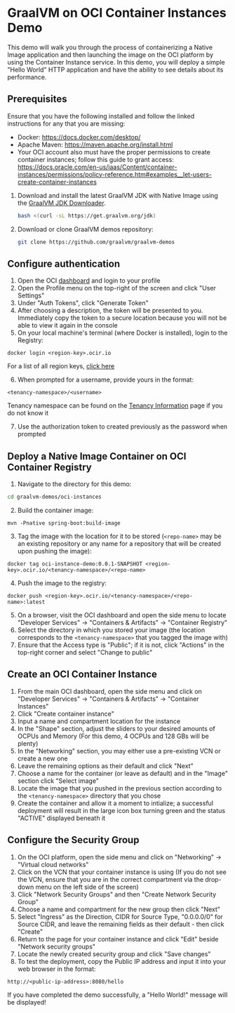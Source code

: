 GraalVM on OCI Container Instances Demo
=============================
This demo will walk you through the process of containerizing a Native Image application and then launching the image on the OCI platform by using the Container Instance service. In this demo, you will deploy a simple "Hello World" HTTP application and have the ability to see details about its performance.

Prerequisites
----------------------
Ensure that you have the following installed and follow the linked instructions for any that you are missing:
- Docker: https://docs.docker.com/desktop/
- Apache Maven: https://maven.apache.org/install.html
- Your OCI account also must have the proper permissions to create container instances; follow this guide to grant access: https://docs.oracle.com/en-us/iaas/Content/container-instances/permissions/policy-reference.htm#examples__let-users-create-container-instances

1. Download and install the latest GraalVM JDK with Native Image using the [GraalVM JDK Downloader](https://github.com/graalvm/graalvm-jdk-downloader).
    ```bash
    bash <(curl -sL https://get.graalvm.org/jdk) 
    ```
2. Download or clone GraalVM demos repository:
    ```bash
    git clone https://github.com/graalvm/graalvm-demos
    ```

Configure authentication
----------------------
1. Open the OCI [dashboard](https://cloud.oracle.com/) and login to your profile
2. Open the Profile menu on the top-right of the screen and click "User Settings"
3. Under "Auth Tokens", click "Generate Token"
4. After choosing a description, the token will be presented to you. Immediately copy the token to a secure location because you will not be able to view it again in the console
5. On your local machine's terminal (where Docker is installed), login to the Registry:
```
docker login <region-key>.ocir.io
```
For a list of all region keys, [click here](https://docs.oracle.com/en-us/iaas/Content/Registry/Concepts/registryprerequisites.htm#regional-availability)

6. When prompted for a username, provide yours in the format:
```
<tenancy-namespace>/<username>
```
Tenancy namespace can be found on the [Tenancy Information](https://cloud.oracle.com/tenancy) page if you do not know it

7. Use the authorization token to created previously as the password when prompted

Deploy a Native Image Container on OCI Container Registry
----------------------
1. Navigate to the directory for this demo:
```bash
cd graalvm-demos/oci-instances
```
2. Build the container image:
```
mvn -Pnative spring-boot:build-image
```
3. Tag the image with the location for it to be stored (```<repo-name>``` may be an existing repository or any name for a repository that will be created upon pushing the image):
```
docker tag oci-instance-demo:0.0.1-SNAPSHOT <region-key>.ocir.io/<tenancy-namespace>/<repo-name>
```
4. Push the image to the registry:
```
docker push <region-key>.ocir.io/<tenancy-namespace>/<repo-name>:latest
```
5. On a browser, visit the OCI dashboard and open the side menu to locate "Developer Services" -> "Containers & Artifacts" -> "Container Registry"
6. Select the directory in which you stored your image (the location corresponds to the ```<tenancy-namespace>``` that you tagged the image with)
7. Ensure that the Access type is "Public"; if it is not, click "Actions" in the top-right corner and select "Change to public"

Create an OCI Container Instance
-------------------------
1. From the main OCI dashboard, open the side menu and click on "Developer Services" -> "Containers & Artifacts" -> "Container Instances"
2. Click "Create container instance"
3. Input a name and compartment location for the instance
4. In the "Shape" section, adjust the sliders to your desired amounts of OCPUs and Memory (For this demo, 4 OCPUs and 128 GBs will be plenty)
5. In the "Networking" section, you may either use a pre-existing VCN or create a new one
6. Leave the remaining options as their default and click "Next"
7. Choose a name for the container (or leave as default) and in the "Image" section click "Select image"
8. Locate the image that you pushed in the previous section according to the ```<tenancy-namespace>``` directory that you chose
9. Create the container and allow it a moment to intialize; a successful deployment will result in the large icon box turning green and the status "ACTIVE" displayed beneath it

Configure the Security Group
------------------------
1. On the OCI platform, open the side menu and click on "Networking" -> "Virtual cloud networks"
2. Click on the VCN that your container instance is using (If you do not see the VCN, ensure that you are in the correct compartment via the drop-down menu on the left side of the screen)
3. Click "Network Security Groups" and then "Create Network Security Group"
4. Choose a name and compartment for the new group then click "Next"
5. Select "Ingress" as the Direction, CIDR for Source Type, "0.0.0.0/0" for Source CIDR, and leave the remaining fields as their default - then click "Create"
6. Return to the page for your container instance and click "Edit" beside "Network security groups"
7. Locate the newly created security group and click "Save changes"
8. To test the deployment, copy the Public IP address and input it into your web browser in the format:
```
http://<public-ip-address>:8080/hello
```
If you have completed the demo successfully, a "Hello World!" message will be displayed!